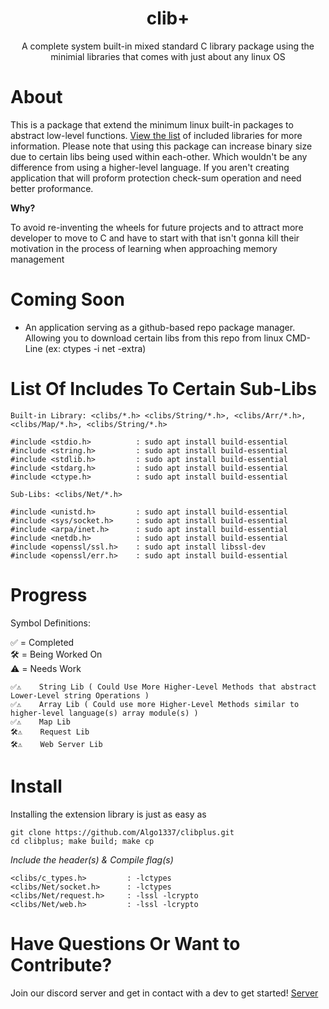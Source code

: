 <div align="center">
 <h1>clib+</h1>
 <p>A complete system built-in mixed standard C library package using the minimial libraries that comes with just about any linux OS</p>
</div>

# About

This is a package that extend the minimum linux built-in packages to abstract low-level functions. [View the list](https://github.com/Algo1337/clibplus?tab=readme-ov-file#list-of-includes-to-certain-sub-libs) of included libraries for more information.
Please note that using this package can increase binary size due to certain libs being used within each-other. Which wouldn't be any difference from using a higher-level language. If you aren't creating application that will proform protection check-sum operation and need better proformance.

<b>Why?</b>

To avoid re-inventing the wheels for future projects and to attract more developer to move to C and have to start with that isn't gonna kill their motivation in the process of learning when approaching memory management

# Coming Soon

- An application serving as a github-based repo package manager. Allowing you to download certain libs from this repo from linux CMD-Line (ex: ctypes -i net -extra)

# List Of Includes To Certain Sub-Libs
``Built-in Library: <clibs/*.h> <clibs/String/*.h>, <clibs/Arr/*.h>, <clibs/Map/*.h>, <clibs/String/*.h>``
```
#include <stdio.h>          : sudo apt install build-essential
#include <string.h>         : sudo apt install build-essential
#include <stdlib.h>         : sudo apt install build-essential
#include <stdarg.h>         : sudo apt install build-essential
#include <ctype.h>          : sudo apt install build-essential
```

``Sub-Libs: <clibs/Net/*.h>``
```
#include <unistd.h>         : sudo apt install build-essential
#include <sys/socket.h>     : sudo apt install build-essential
#include <arpa/inet.h>      : sudo apt install build-essential
#include <netdb.h>          : sudo apt install build-essential
#include <openssl/ssl.h>    : sudo apt install libssl-dev
#include <openssl/err.h>    : sudo apt install build-essential
```

# Progress

<p>Symbol Definitions:<p>

<p>✅ = Completed<br />🛠️ = Being Worked On<br />⚠️ = Needs Work</p>

```
✅⚠️    String Lib ( Could Use More Higher-Level Methods that abstract Lower-Level string Operations )
✅⚠️    Array Lib ( Could use more Higher-Level Methods similar to higher-level language(s) array module(s) )
✅⚠️    Map Lib
🛠️⚠️    Request Lib
🛠️⚠️    Web Server Lib
```

# Install

Installing the extension library is just as easy as 

```
git clone https://github.com/Algo1337/clibplus.git
cd clibplus; make build; make cp
```

*Include the header(s) & Compile flag(s)*

```
<clibs/c_types.h>         : -lctypes
<clibs/Net/socket.h>      : -lctypes
<clibs/Net/request.h>     : -lssl -lcrypto
<clibs/Net/web.h>         : -lssl -lcrypto
```

# Have Questions Or Want to Contribute?

Join our discord server and get in contact with a dev to get started! [Server](https://discord.gg/ovpn)